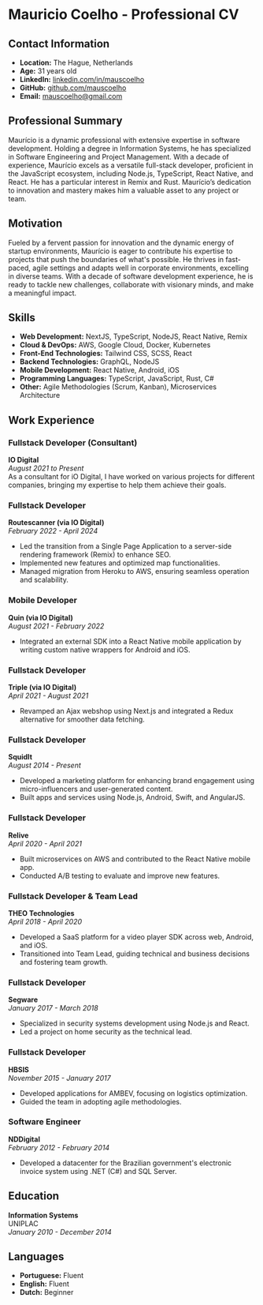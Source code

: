 # Mauricio Coelho - Professional CV

## Contact Information
- **Location:** The Hague, Netherlands
- **Age:** 31 years old
- **LinkedIn:** [linkedin.com/in/mauscoelho](https://linkedin.com/in/mauscoelho)
- **GitHub:** [github.com/mauscoelho](https://github.com/mauscoelho)
- **Email:** [mauscoelho@gmail.com](mailto:mauscoelho@gmail.com)

## Professional Summary
Maurício is a dynamic professional with extensive expertise in software development. Holding a degree in Information Systems, he has specialized in Software Engineering and Project Management. With a decade of experience, Maurício excels as a versatile full-stack developer, proficient in the JavaScript ecosystem, including Node.js, TypeScript, React Native, and React. He has a particular interest in Remix and Rust. Maurício’s dedication to innovation and mastery makes him a valuable asset to any project or team.

## Motivation
Fueled by a fervent passion for innovation and the dynamic energy of startup environments, Maurício is eager to contribute his expertise to projects that push the boundaries of what's possible. He thrives in fast-paced, agile settings and adapts well in corporate environments, excelling in diverse teams. With a decade of software development experience, he is ready to tackle new challenges, collaborate with visionary minds, and make a meaningful impact.

## Skills
- **Web Development:** NextJS, TypeScript, NodeJS, React Native, Remix
- **Cloud & DevOps:** AWS, Google Cloud, Docker, Kubernetes
- **Front-End Technologies:** Tailwind CSS, SCSS, React
- **Backend Technologies:** GraphQL, NodeJS
- **Mobile Development:** React Native, Android, iOS
- **Programming Languages:** TypeScript, JavaScript, Rust, C#
- **Other:** Agile Methodologies (Scrum, Kanban), Microservices Architecture

## Work Experience

### Fullstack Developer (Consultant)
**IO Digital**  
*August 2021 to Present*  
As a consultant for iO Digital, I have worked on various projects for different companies, bringing my expertise to help them achieve their goals.

### Fullstack Developer 
**Routescanner (via IO Digital)**  
*February 2022 - April 2024*  
- Led the transition from a Single Page Application to a server-side rendering framework (Remix) to enhance SEO.
- Implemented new features and optimized map functionalities.
- Managed migration from Heroku to AWS, ensuring seamless operation and scalability.

### Mobile Developer
**Quin (via IO Digital)**  
*August 2021 - February 2022*  
- Integrated an external SDK into a React Native mobile application by writing custom native wrappers for Android and iOS.

### Fullstack Developer
**Triple (via IO Digital)**  
*April 2021 - August 2021*  
- Revamped an Ajax webshop using Next.js and integrated a Redux alternative for smoother data fetching.

### Fullstack Developer
**SquidIt**  
*August 2014 - Present*  
- Developed a marketing platform for enhancing brand engagement using micro-influencers and user-generated content.
- Built apps and services using Node.js, Android, Swift, and AngularJS.

### Fullstack Developer
**Relive**  
*April 2020 - April 2021*  
- Built microservices on AWS and contributed to the React Native mobile app.
- Conducted A/B testing to evaluate and improve new features.

### Fullstack Developer & Team Lead
**THEO Technologies**  
*April 2018 - April 2020*  
- Developed a SaaS platform for a video player SDK across web, Android, and iOS.
- Transitioned into Team Lead, guiding technical and business decisions and fostering team growth.

### Fullstack Developer
**Segware**  
*January 2017 - March 2018*  
- Specialized in security systems development using Node.js and React.
- Led a project on home security as the technical lead.

### Fullstack Developer
**HBSIS**  
*November 2015 - January 2017*  
- Developed applications for AMBEV, focusing on logistics optimization.
- Guided the team in adopting agile methodologies.

### Software Engineer
**NDDigital**  
*February 2012 - February 2014*  
- Developed a datacenter for the Brazilian government's electronic invoice system using .NET (C#) and SQL Server.

## Education
**Information Systems**  
UNIPLAC  
*January 2010 - December 2014*

## Languages
- **Portuguese:** Fluent
- **English:** Fluent
- **Dutch:** Beginner
